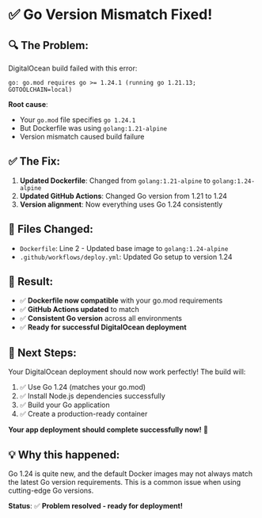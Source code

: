 # ✅ Go Version Mismatch Fixed!

## 🔍 **The Problem:**
DigitalOcean build failed with this error:
```
go: go.mod requires go >= 1.24.1 (running go 1.21.13; GOTOOLCHAIN=local)
```

**Root cause**: 
- Your `go.mod` file specifies `go 1.24.1`
- But Dockerfile was using `golang:1.21-alpine`
- Version mismatch caused build failure

## ✅ **The Fix:**

1. **Updated Dockerfile**: Changed from `golang:1.21-alpine` to `golang:1.24-alpine`
2. **Updated GitHub Actions**: Changed Go version from 1.21 to 1.24
3. **Version alignment**: Now everything uses Go 1.24 consistently

## 📝 **Files Changed:**
- `Dockerfile`: Line 2 - Updated base image to `golang:1.24-alpine`
- `.github/workflows/deploy.yml`: Updated Go setup to version 1.24

## 🎯 **Result:**
- ✅ **Dockerfile now compatible** with your go.mod requirements
- ✅ **GitHub Actions updated** to match
- ✅ **Consistent Go version** across all environments
- ✅ **Ready for successful DigitalOcean deployment**

## 🚀 **Next Steps:**
Your DigitalOcean deployment should now work perfectly! The build will:

1. ✅ Use Go 1.24 (matches your go.mod)
2. ✅ Install Node.js dependencies successfully 
3. ✅ Build your Go application
4. ✅ Create a production-ready container

**Your app deployment should complete successfully now!** 🎉

## 💡 **Why this happened:**
Go 1.24 is quite new, and the default Docker images may not always match the latest Go version requirements. This is a common issue when using cutting-edge Go versions.

**Status**: ✅ **Problem resolved - ready for deployment!**
